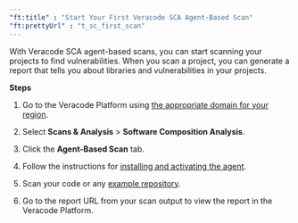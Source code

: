 ```yaml
---
"ft:title" : "Start Your First Veracode SCA Agent-Based Scan"
"ft:prettyUrl" : "t_sc_first_scan"
---
```


With Veracode SCA agent-based scans, you can start scanning your projects to find vulnerabilities. When you scan a project, you can generate a report that tells you about libraries and vulnerabilities in your projects.

<p font-size="13pt"><b>Steps</b></p>

1.  Go to the Veracode Platform using [the appropriate domain for your region](https://docs.veracode.com/r/Region_Domains_for_Veracode_APIs).

2.  Select **Scans & Analysis** \> **Software Composition Analysis**.

3.  Click the **Agent-Based Scan** tab.

4.  Follow the instructions for [installing and activating the agent](https://docs.veracode.com/r/c_sc_agent_management).

5.  Scan your code or any [example repository](https://github.com/srcclr).

6.  Go to the report URL from your scan output to view the report in the Veracode Platform.



